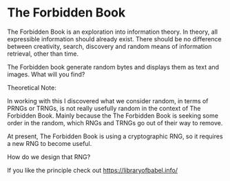 # The Forbidden Book

The Forbidden Book is an exploration into information theory.  In theory, all expressible information should already exist.  There should be no difference between creativity, search, discovery and random means of information retrieval, other than time.  

The Forbidden book generate random bytes and displays them as text and images.  What will you find?

Theoretical Note:

In working with this I discovered what we consider random, in terms of PRNGs or TRNGs, is not really usefully random in the context of The Forbidden Book.  Mainly because the The Forbidden Book is seeking some order in the random, which RNGs and TRNGs go out of their way to remove.

At present, The Forbidden Book is using a cryptographic RNG, so it requires a new RNG to become useful.

How do we design that RNG?

If you like the principle check out https://libraryofbabel.info/
